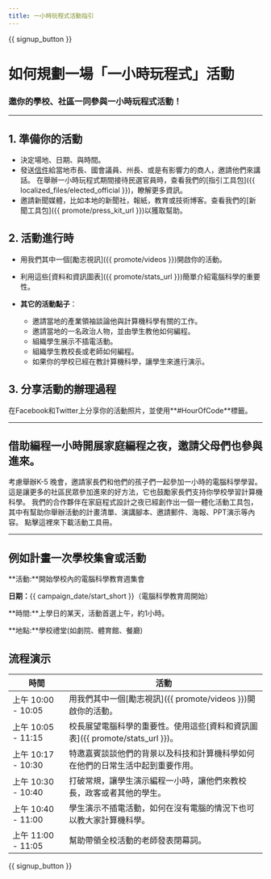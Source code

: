 ```yaml
---
title: 一小時玩程式活動指引
---
```


{{ signup_button }}

# 如何規劃一場「一小時玩程式」活動

### 邀你的學校、社區一同參與一小時玩程式活動！

* * *

## 1. 準備你的活動

- 決定場地、日期、與時間。
- 發送[信件](https://hourofcode.com/promote/resources#sample-emails)給當地市長、國會議員、州長、或是有影響力的商人，邀請他們來講話。 在舉辦一小時玩程式期間接待民選官員時，查看我們的[指引工具包]({{ localized_files/elected_official }})，瞭解更多資訊。
- 邀請新聞媒體，比如本地的新聞社，報紙，教育或技術博客。查看我們的[新聞工具包]({{ promote/press_kit_url }})以獲取幫助。

## 2. 活動進行時

- 用我們其中一個[勵志視訊]({{ promote/videos }})開啟你的活動。
- 利用這些[資料和資訊圖表]({{ promote/stats_url }})簡單介紹電腦科學的重要性。   
      
    
- **其它的活動點子**： 
    - 邀請當地的產業領袖談論他與計算機科學有關的工作。
    - 邀請當地的一名政治人物，並由學生教他如何編程。
    - 組織學生展示不插電活動。
    - 組織學生教校長或老師如何編程。
    - 如果你的學校已經在教計算機科學，讓學生來進行演示。

## 3. 分享活動的辦理過程

在Facebook和Twitter上分享你的活動照片，並使用**#HourOfCode**標籤。

* * *

## 借助編程一小時開展家庭編程之夜，邀請父母們也參與進來。

考慮舉辦K-5 晚會，邀請家長們和他們的孩子們一起參加一小時的電腦科學學習。 這是讓更多的社區民眾參加進來的好方法，它也鼓勵家長們支持你學校學習計算機科學。 我們的合作夥伴在家庭程式設計之夜已經創作出一個一體化活動工具包，其中有幫助你舉辦活動的計畫清單、演講腳本、邀請郵件、海報、PPT演示等內容。 點擊這裡[](http://www.familycodenight.org/DownloadCodeDotOrg.html)來下載活動工具冊。

* * *

## 例如計畫一次學校集會或活動

**活動:**開始學校內的電腦科學教育週集會

**日期：**{{ campaign_date/start_short }}（電腦科學教育周開始）

**時間:**上學日的某天，活動首選上午，約1小時。

**地點:**學校禮堂(如劇院、體育館、餐廳)

## 流程演示

| 時間               | 活動                                                   |
| ---------------- | ---------------------------------------------------- |
| 上午 10:00 - 10:05 | 用我們其中一個[勵志視訊]({{ promote/videos }})開啟你的活動。           |
| 上午 10:05 - 11:15 | 校長展望電腦科學的重要性。使用這些[資料和資訊圖表]({{ promote/stats_url }})。 |
| 上午 10:17 - 10:30 | 特邀嘉賓談談他們的背景以及科技和計算機科學如何在他們的日常生活中起到重要作用。              |
| 上午 10:30 - 10:40 | 打破常規，讓學生演示編程一小時，讓他們來教校長，政客或者其他的學生。                   |
| 上午 10:40 - 11:00 | 學生演示不插電活動，如何在沒有電腦的情況下也可以教大家計算機科學。                    |
| 上午 11:00 - 11:05 | 幫助帶領全校活動的老師發表閉幕詞。                                    |

{{ signup_button }}